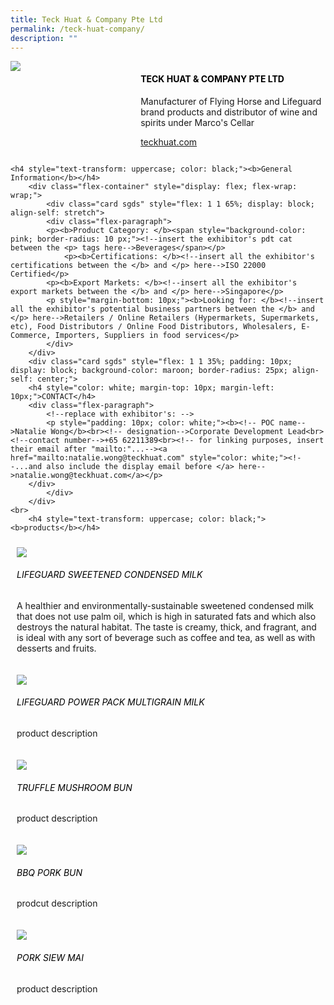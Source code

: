 ```yaml
---
title: Teck Huat & Company Pte Ltd
permalink: /teck-huat-company/
description: ""
---
```

<div class="flex-paragraph">
		<!--hi there! this is a comment and will provide you with instructional guides-->
		<!--insert booth number here!-->
		<p style="text-transform: uppercase"></p></div>
			<div class="flex-container" style="display: flex; flex-wrap: wrap;">
				<!--insert DOWNLOAD link of company logo between the " marks!-->
			<div class="card sgds" style="flex: 1 1 40%; display: block;"><img src="https://drive.google.com/uc?id=1Zah7gEeEZo8X_5RtXab5wG39qJgSSQWh&amp;export=download"></div>
	<div class="card-sgds" style="flex: 1 1 58%; display: block; margin-left: 3px">
		<h4 style="text-transform: uppercase; color: black;"><!--insert the exhibitor's name between the <b> tags here--><b>Teck Huat &amp; Company Pte Ltd</b></h4><!--insert the exhibitor's description between the <p> tags here-->
		<p>Manufacturer of Flying Horse and Lifeguard brand products and distributor of wine and spirits under Marco's Cellar</p>
		<!--insert the exhibitor's website link, making sure there is "https:// www." present please. make sure the entire https link goes in between the " marks-->
		<p><a href="https://www.teckhuat.com" target="_blank"><!--insert the www website link here (no need for https)-->teckhuat.com</a></p>
	</div>
</div>



	<h4 style="text-transform: uppercase; color: black;"><b>General Information</b></h4>
		<div class="flex-container" style="display: flex; flex-wrap: wrap;">
			<div class="card sgds" style="flex: 1 1 65%; display: block; align-self: stretch">
			<div class="flex-paragraph">
			<p><b>Product Category: </b><span style="background-color: pink; border-radius: 10 px;"><!--insert the exhibitor's pdt cat between the <p> tags here-->Beverages</span></p> 
				<p><b>Certifications: </b><!--insert all the exhibitor's certifications between the </b> and </p> here-->ISO 22000 Certified</p>
			<p><b>Export Markets: </b><!--insert all the exhibitor's export markets between the </b> and </p> here-->Singapore</p>
			<p style="margin-bottom: 10px;"><b>Looking for: </b><!--insert all the exhibitor's potential business partners between the </b> and </p> here-->Retailers / Online Retailers (Hypermarkets, Supermarkets, etc), Food Distributors / Online Food Distributors, Wholesalers, E-Commerce, Importers, Suppliers in food services</p>
			</div>
		</div>
		<div class="card sgds" style="flex: 1 1 35%; padding: 10px; display: block; background-color: maroon; border-radius: 25px; align-self: center;">
		<h4 style="color: white; margin-top: 10px; margin-left: 10px;">CONTACT</h4>
		<div class="flex-paragraph">
			<!--replace with exhibitor's: -->
			<p style="padding: 10px; color: white;"><b><!-- POC name-->Natalie Wong</b><br><!-- designation-->Corporate Development Lead<br><!--contact number-->+65 62211389<br><!-- for linking purposes, insert their email after "mailto:"...--><a href="mailto:natalie.wong@teckhuat.com" style="color: white;"><!--...and also include the display email before </a> here-->natalie.wong@teckhuat.com</a></p>
		</div>
			</div>
		</div>
	<br>
		<h4 style="text-transform: uppercase; color: black;"><b>products</b></h4>
<div style="display: flex; flex-wrap: wrap;">
  <div class="card sgds" style="flex: 1 1 47%; margin: 10px; display: block;"><!--insert the exhibitor's DOWNLOAD image for product between the " marks here-->
	<div class="flex-image" style="display: block;"><img src="https://drive.google.com/uc?id=1tul87E4hwdA5QvfE4L5qg1EdqGTu8GwS&amp;export=download"></div>
	<div class="flex-paragraph">
		<h6 style="text-transform: uppercase; color: black;"><!--insert product name before </h6> and product description after <p>-->Lifeguard Sweetened Condensed Milk</h6>
		<p>A healthier and environmentally-sustainable sweetened condensed milk that does not use palm oil, which is high in saturated fats and which also destroys the natural habitat. The taste is creamy, thick, and fragrant, and is ideal with any sort of beverage such as coffee and tea, as well as with desserts and fruits.</p></div>
	</div>
		<div class="card sgds" style="flex: 1 1 47%; margin: 10px; display: block;">
		<div class="flex-image" style="display: block;"><img src="https://drive.google.com/uc?id=1xvYaZfvmHgDLbXuI9FANMBooRvMsqPsH&amp;export=download"></div>
	<div class="flex-paragraph">
		<h6 style="text-transform: uppercase; color: black;">Lifeguard Power Pack Multigrain Milk</h6>
		<p>product description</p></div>
	</div>
		<div class="card sgds" style="flex: 1 1 47%; margin: 10px; display: block;">
		<div class="flex-image" style="display: block;"><img src="https://drive."></div>
	<div class="flex-paragraph">
		<h6 style="text-transform: uppercase; color: black;">truffle mushroom bun</h6>
		<p>product description</p></div>
		</div>
		<div class="card sgds" style="flex: 1 1 47%; margin: 10px; display: block;">
		<div class="flex-image" style="display: block;"><img src="https://drive"></div>
	<div class="flex-paragraph">
		<h6 style="text-transform: uppercase; color: black;">bbq pork Bun</h6>
		<p>prodcut description</p></div>
	</div>
		<div class="card sgds" style="flex: 1 1 47%; margin: 10px; display: block;">
		<div class="flex-image" style="display: block;"><img src="https://drive"></div>
	<div class="flex-paragraph">
		<h6 style="text-transform: uppercase; color: black;">Pork siew mai</h6>
		<p>product description</p></div>
	</div>
	<!--don't delete these 2 tags. double check how the layout looks on the right too and lemme know if there are any problems! thank u so much for ur hardwork!-->
	</div>